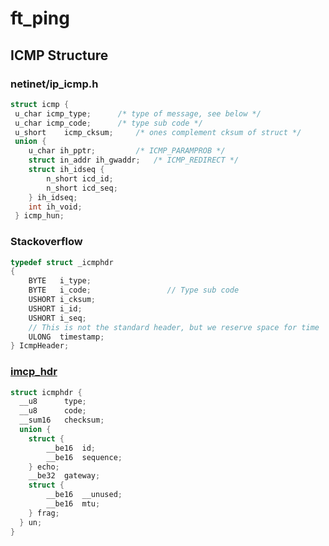 # ft_ping

## ICMP Structure
### netinet/ip_icmp.h
```C
struct icmp {
 u_char	icmp_type;		/* type of message, see below */
 u_char	icmp_code;		/* type sub code */
 u_short	icmp_cksum;		/* ones complement cksum of struct */
 union {
 	u_char ih_pptr;			/* ICMP_PARAMPROB */
 	struct in_addr ih_gwaddr;	/* ICMP_REDIRECT */
 	struct ih_idseq {
 		n_short	icd_id;
 		n_short	icd_seq;
 	} ih_idseq;
 	int ih_void;
 } icmp_hun;
```

### Stackoverflow
```C
typedef struct _icmphdr
{
    BYTE   i_type;
    BYTE   i_code;                 // Type sub code
    USHORT i_cksum;
    USHORT i_id;
    USHORT i_seq;
    // This is not the standard header, but we reserve space for time
    ULONG  timestamp;
} IcmpHeader;
```

### [imcp_hdr](https://docs.huihoo.com/doxygen/linux/kernel/3.7/uapi_2linux_2icmp_8h_source.html)
```C
struct icmphdr {
  __u8      type;
  __u8      code;
  __sum16   checksum;
  union {
    struct {
        __be16  id;
        __be16  sequence;
    } echo;
    __be32  gateway;
    struct {
        __be16  __unused;
        __be16  mtu;
    } frag;
  } un;
}
```
